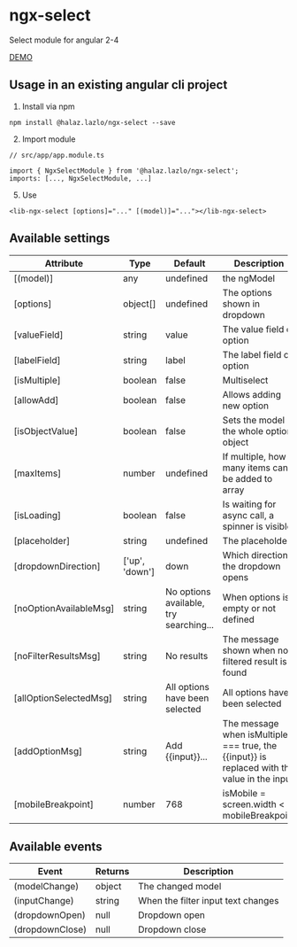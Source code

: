 # ngx-select

Select module for angular 2-4

[DEMO](https://halaz-lazlo.github.io/ngx-select-demo/)

## Usage in an existing angular cli project
1. Install via npm
```
npm install @halaz.lazlo/ngx-select --save
```

2. Import module
```
// src/app/app.module.ts

import { NgxSelectModule } from '@halaz.lazlo/ngx-select';
imports: [..., NgxSelectModule, ...]
```

5. Use
```
<lib-ngx-select [options]="..." [(model)]="..."></lib-ngx-select>
```

## Available settings
|Attribute|Type|Default|Description
|-|-|-|-|
[(model)]|any|undefined|the ngModel
[options]|object[]|undefined|The options shown in dropdown
[valueField]|string|value|The value field of option
[labelField]|string|label|The label field of option
[isMultiple]|boolean|false|Multiselect
[allowAdd]|boolean|false|Allows adding new option
[isObjectValue]|boolean|false|Sets the model the whole option object
[maxItems]|number|undefined|If multiple, how many items can be added to array
[isLoading]|boolean|false|Is waiting for async call, a spinner is visible
[placeholder]|string|undefined|The placeholder
[dropdownDirection]|['up', 'down']|down|Which direction the dropdown opens
[noOptionAvailableMsg]|string|No options available, try searching...|When options is empty or not defined
[noFilterResultsMsg]|string|No results|The message shown when no filtered result is found
[allOptionSelectedMsg]|string|All options have been selected|All options have been selected
[addOptionMsg]|string|Add {{input}}...|The message when isMultiple === true, the {{input}} is replaced with the value in the input
[mobileBreakpoint]|number|768|isMobile = screen.width < mobileBreakpoint

## Available events
|Event|Returns|Description
|-|-|-
(modelChange)|object|The changed model
(inputChange)|string|When the filter input text changes
(dropdownOpen)|null|Dropdown open
(dropdownClose)|null|Dropdown close
